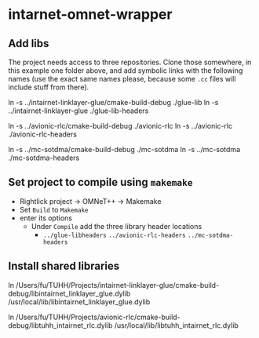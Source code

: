 # intarnet-omnet-wrapper


## Add libs 
The project needs access to three repositories. Clone those somewhere, in this example one folder above, and add symbolic links with the following names (use the exact same names please, because some `.cc` files will include stuff from there).

ln -s ../intairnet-linklayer-glue/cmake-build-debug ./glue-lib
ln -s ../intairnet-linklayer-glue ./glue-lib-headers

ln -s ../avionic-rlc/cmake-build-debug ./avionic-rlc
ln -s ../avionic-rlc ./avionic-rlc-headers

ln -s ../mc-sotdma/cmake-build-debug ./mc-sotdma
ln -s ../mc-sotdma ./mc-sotdma-headers

## Set project to compile using `makemake`
- Rightlick project -> OMNeT++ -> Makemake 
- Set `Build` to `Makemake`
- enter its options
  - Under `Compile` add the three library header locations
    - `../glue-libheaders` `../avionic-rlc-headers` `../mc-sotdma-headers`    

## Install shared libraries
ln /Users/fu/TUHH/Projects/intairnet-linklayer-glue/cmake-build-debug/libintairnet_linklayer_glue.dylib /usr/local/lib/libintairnet_linklayer_glue.dylib


ln /Users/fu/TUHH/Projects/avionic-rlc/cmake-build-debug/libtuhh_intairnet_rlc.dylib /usr/local/lib/libtuhh_intairnet_rlc.dylib
